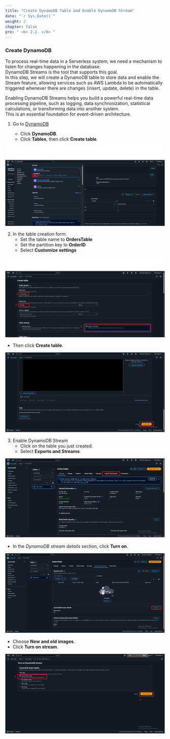 ```yaml
---
title: "Create DynamoDB Table and Enable DynamoDB Stream"
date: "`r Sys.Date()`"
weight: 2
chapter: false
pre: " <b> 2.2. </b> "
---
```


### Create DynamoDB

To process real-time data in a Serverless system, we need a mechanism to listen for changes happening in the database.  
DynamoDB Streams is the tool that supports this goal.  
In this step, we will create a DynamoDB table to store data and enable the Stream feature, allowing services such as AWS Lambda to be automatically triggered whenever there are changes (insert, update, delete) in the table.

Enabling DynamoDB Streams helps you build a powerful real-time data processing pipeline, such as logging, data synchronization, statistical calculations, or transforming data into another system.  
This is an essential foundation for event-driven architecture.

1. Go to [DynamoDB](https://us-east-1.console.aws.amazon.com/dynamodbv2/home?region=us-east-1#create-table)  

   + Click **DynamoDB**.  
   + Click **Tables**, then click **Create table**.  

![role](/images/2.prerequisite/Dynamo1.png)

2. In the table creation form:  
    + Set the table name to **OrdersTable**  
    + Set the partition key to **OrderID**  
    + Select **Customize settings**  

![role1](/images/2.prerequisite/Dynamo2.png)

   + Then click **Create table**.  

![role1](/images/2.prerequisite/Dynamo3.png)

3. Enable DynamoDB Stream  
    + Click on the table you just created.  
    + Select **Exports and Streams**.  

![role1](/images/2.prerequisite/Dynamo4.png)

   + In the *DynamoDB stream details* section, click **Turn on**.  

![role1](/images/2.prerequisite/Dynamo5.png)

   + Choose **New and old images**.  
   + Click **Turn on stream**.  

![role1](/images/2.prerequisite/Dynamo6.png)
